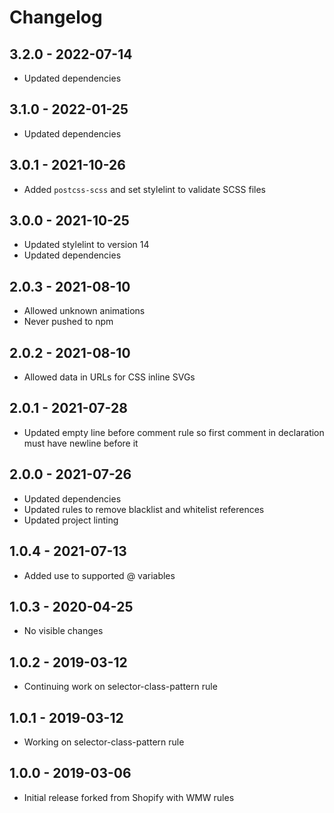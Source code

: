# Changelog

## 3.2.0 - 2022-07-14
* Updated dependencies

## 3.1.0 - 2022-01-25
* Updated dependencies

## 3.0.1 - 2021-10-26
* Added `postcss-scss` and set stylelint to validate SCSS files

## 3.0.0 - 2021-10-25
* Updated stylelint to version 14
* Updated dependencies

## 2.0.3 - 2021-08-10
* Allowed unknown animations
* Never pushed to npm

## 2.0.2 - 2021-08-10
* Allowed data in URLs for CSS inline SVGs

## 2.0.1 - 2021-07-28
* Updated empty line before comment rule so first comment in declaration must have newline before it

## 2.0.0 - 2021-07-26
* Updated dependencies
* Updated rules to remove blacklist and whitelist references
* Updated project linting

## 1.0.4 - 2021-07-13
* Added use to supported @ variables

## 1.0.3 - 2020-04-25
* No visible changes

## 1.0.2 - 2019-03-12
* Continuing work on selector-class-pattern rule

## 1.0.1 - 2019-03-12
* Working on selector-class-pattern rule

## 1.0.0 - 2019-03-06
* Initial release forked from Shopify with WMW rules
